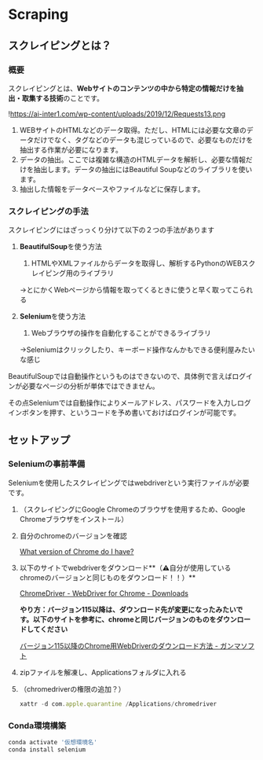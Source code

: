 # Scraping

## スクレイピングとは？

### 概要

スクレイピングとは、**Webサイトのコンテンツの中から特定の情報だけを抽出・取集する技術**のことです。

!https://ai-inter1.com/wp-content/uploads/2019/12/Requests13.png

1. WEBサイトのHTMLなどのデータ取得。ただし、HTMLには必要な文章のデータだけでなく、タグなどのデータも混じっているので、必要なものだけを抽出する作業が必要になります。
2. データの抽出。ここでは複雑な構造のHTMLデータを解析し、必要な情報だけを抽出します。データの抽出にはBeautiful Soupなどのライブラリを使います。
3. 抽出した情報をデータベースやファイルなどに保存します。

### スクレイピングの手法

スクレイピングにはざっっくり分けて以下の２つの手法があります

1. **BeautifulSoup**を使う方法
    1. HTMLやXMLファイルからデータを取得し、解析するPythonのWEBスクレイピング用のライブラリ
    
    →とにかくWebページから情報を取ってくるときに使うと早く取ってこられる
    
2. **Selenium**を使う方法
    1. Webブラウザの操作を自動化することができるライブラリ
    
    →Seleniumはクリックしたり、キーボード操作なんかもできる便利屋みたいな感じ
    

BeautifulSoupでは自動操作というものはできないので、具体例で言えばログインが必要なページの分析が単体ではできません。

その点Seleniumでは自動操作によりメールアドレス、パスワードを入力しログインボタンを押す、というコードを予め書いておけばログインが可能です。

## セットアップ

### Seleniumの事前準備

Seleniumを使用したスクレイピングではwebdriverという実行ファイルが必要です。

1. （スクレイピングにGoogle Chromeのブラウザを使用するため、Google Chromeブラウザをインストール）
2. 自分のchromeのバージョンを確認
    
    [What version of Chrome do I have?](https://www.whatismybrowser.com/detect/what-version-of-chrome-do-i-have)
    
3. 以下のサイトでwebdriverをダウンロード**（**⚠️**自分が使用しているchromeのバージョンと同じものをダウンロード！！）**
    
    [ChromeDriver - WebDriver for Chrome - Downloads](https://chromedriver.chromium.org/downloads)
    
    **やり方：バージョン115以降は、ダウンロード先が変更になったみたいです。以下のサイトを参考に、chromeと同じバージョンのものをダウンロードしてください**
    
    [バージョン115以降のChrome用WebDriverのダウンロード方法 - ガンマソフト](https://gammasoft.jp/support/chrome-webdriver-for-ver115-and-newer/)
    
4. zipファイルを解凍し、Applicationsフォルダに入れる
5. （chromedriverの権限の追加？）
    
    ```jsx
    xattr -d com.apple.quarantine /Applications/chromedriver
    ```
    

### Conda環境構築

```bash
conda activate '仮想環境名'
conda install selenium
```